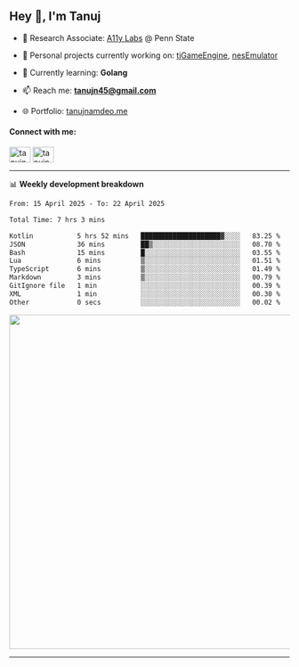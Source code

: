 <h2>Hey 👋, I'm Tanuj</h2>

- 🔬 Research Associate: [A11y Labs](https://a11y.ist.psu.edu/) @ Penn State 

- 🔭 Personal projects currently working on: [tjGameEngine](https://github.com/tanujn45/tjGameEngine), [nesEmulator](https://github.com/tanujn45/nesEmulator)

- 🌱 Currently learning: **Golang**

- 📫 Reach me: **tanujn45@gmail.com**

- 🌐 Portfolio: [tanujnamdeo.me](https://tanujnamdeo.me/)

<h4 align="left">Connect with me:</h4>
<p align="left">
<a href="https://twitter.com/tanujn45" target="blank"><img align="center" src="https://raw.githubusercontent.com/rahuldkjain/github-profile-readme-generator/master/src/images/icons/Social/twitter.svg" alt="tanujn45" height="28" width="38" /></a>
<a href="https://linkedin.com/in/tanujn45" target="blank"><img align="center" src="https://raw.githubusercontent.com/rahuldkjain/github-profile-readme-generator/master/src/images/icons/Social/linked-in-alt.svg" alt="tanujn45" height="28" width="38" /></a>
</p>

-------

📊 **Weekly development breakdown**
<!--START_SECTION:waka-->

```txt
From: 15 April 2025 - To: 22 April 2025

Total Time: 7 hrs 3 mins

Kotlin           5 hrs 52 mins   ████████████████████▓░░░░   83.25 %
JSON             36 mins         ██▒░░░░░░░░░░░░░░░░░░░░░░   08.70 %
Bash             15 mins         █░░░░░░░░░░░░░░░░░░░░░░░░   03.55 %
Lua              6 mins          ▒░░░░░░░░░░░░░░░░░░░░░░░░   01.51 %
TypeScript       6 mins          ▒░░░░░░░░░░░░░░░░░░░░░░░░   01.49 %
Markdown         3 mins          ▒░░░░░░░░░░░░░░░░░░░░░░░░   00.79 %
GitIgnore file   1 min           ░░░░░░░░░░░░░░░░░░░░░░░░░   00.39 %
XML              1 min           ░░░░░░░░░░░░░░░░░░░░░░░░░   00.30 %
Other            0 secs          ░░░░░░░░░░░░░░░░░░░░░░░░░   00.02 %
```

<!--END_SECTION:waka-->

<img src="https://wakatime.com/share/@018e9abd-1aa4-4aa6-9db7-5ca3b999e810/4650b67a-98aa-46b4-b598-3d8a2451f0df.svg" width="600"/>

-------
